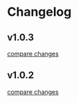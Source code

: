 # Changelog


## v1.0.3

[compare changes](https://github.com/aatrooox/cli-to-electron/compare/v1.0.2...v1.0.3)

## v1.0.2

[compare changes](https://github.com/aatrooox/cli-to-electron/compare/v1.0.1...v1.0.2)

